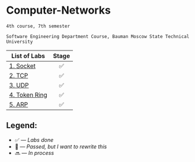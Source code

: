 # Computer-Networks

    4th course, 7th semester

    Software Engineering Department Course, Bauman Moscow State Technical University

| List of Labs  |     Stage     |
| ------------- |:-------------:|
| [1. Socket](https://github.com/gofixyourself/Computer-Networks/tree/master/Socket) |:white_check_mark:|
| [2. TCP](https://github.com/gofixyourself/Computer-Networks/tree/master/TCP) |:white_check_mark:|
| [3. UDP](https://github.com/gofixyourself/Computer-Networks/tree/master/UDP)  |:white_check_mark:|
| [4. Token Ring](https://github.com/gofixyourself/Computer-Networks/tree/master/Token) |:white_check_mark:|
| [5. ARP](https://github.com/gofixyourself/Computer-Networks/tree/master/Maps) |:white_check_mark:|

## Legend:
* :white_check_mark: — *Labs done*
* :no_good: — *Passed, but I want to rewrite this*
* :soon: — *In process*
